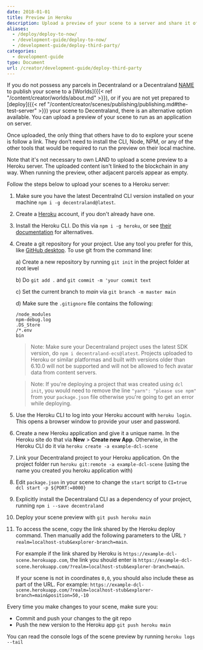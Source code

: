 ```yaml
---
date: 2018-01-01
title: Preview in Heroku
description: Upload a preview of your scene to a server and share it offchain.
aliases:
  - /deploy/deploy-to-now/
  - /development-guide/deploy-to-now/
  - /development-guide/deploy-third-party/
categories:
  - development-guide
type: Document
url: /creator/development-guide/deploy-third-party
---
```


If you do not possess any parcels in Decentraland or a Decentraland [NAME](https://builder.decentraland.zone/names) to publish your scene to a [Worlds]({{< ref "/content/creator/worlds/about.md" >}}), or if you are not yet prepared to [deploy]({{< ref "/content/creator/scenes/publishing/publishing.md#the-test-server" >}}) your scene to Decentraland, there is an alternative option available. You can upload a preview of your scene to run as an application on server.

Once uploaded, the only thing that others have to do to explore your scene is follow a link. They don’t need to install the CLI, Node, NPM, or any of the other tools that would be required to run the preview on their local machine.

Note that it's not necessary to own LAND to upload a scene preview to a Heroku server. The uploaded content isn't linked to the blockchain in any way. When running the preview, other adjacent parcels appear as empty.

Follow the steps below to upload your scenes to a Heroku server:

1. Make sure you have the latest Decentralnd CLI version installed on your machine `npm i -g decentraland@latest`.

2. Create a [Heroku](https://dashboard.heroku.com/) account, if you don't already have one.

3. Install the Heroku CLI. Do this via `npm i -g heroku`, or see [their documentation](https://devcenter.heroku.com/articles/heroku-cli#install-the-heroku-cli) for alternatives.

4. Create a git repository for your project. Use any tool you prefer for this, like [GitHub desktop](https://desktop.github.com/). To use git from the command line:

   a) Create a new repository by running `git init` in the project folder at root level

   b) Do `git add .` and `git commit -m 'your commit text`

   c) Set the current branch to _main_ via `git branch -m master main`

   d) Make sure the `.gitignore` file contains the following:

   ```
   /node_modules
   npm-debug.log
   .DS_Store
   /*.env
   bin
   ```
   > Note: Make sure your Decentraland project uses the latest SDK version, do `npm i decentraland-ecs@latest`. Projects uploaded to Heroku or similar platformas and built with versions older than 6.10.0 will not be supported and will not be allowed to fech avatar data from content servers.
   
   > Note: If you're deploying a project that was created using `dcl init`, you would need to remove the line `"yarn": "please use npm"` from your `package.json` file otherwise you're going to get an error while deploying.

5. Use the Heroku CLI to log into your Heroku account with `heroku login`. This opens a browser window to provide your user and password.

6. Create a new Heroku application and give it a unique name. In the Heroku site do that via **New** > **Create new App**. Otherwise, in the Heroku CLI do it via `heroku create -a example-dcl-scene`

7. Link your Decentraland project to your Heroku application. On the project folder run `heroku git:remote -a example-dcl-scene` (using the name you created you heroku application with)

8. Edit `package.json` in your scene to change the `start` script to `CI=true dcl start -p ${PORT:=8000}`

9. Explicitly install the Decentraland CLI as a dependency of your project, running `npm i --save decentraland`

10. Deploy your scene preview with `git push heroku main`

11. To access the scene, copy the link shared by the Heroku deploy command. Then manually add the following parameters to the URL `?realm=localhost-stub&explorer-branch=main`.

    For example if the link shared by Heroku is `https://example-dcl-scene.herokuapp.com`, the link you should enter is `https://example-dcl-scene.herokuapp.com/?realm=localhost-stub&explorer-branch=main`.

	If your scene is not in coordinates `0,0`, you should also include these as part of the URL. For example: `https://example-dcl-scene.herokuapp.com/?realm=localhost-stub&explorer-branch=main&position=50,-10`

Every time you make changes to your scene, make sure you:

- Commit and push your changes to the git repo
- Push the new version to the Heroku app `git push heroku main`

You can read the console logs of the scene preview by running `heroku logs --tail`
